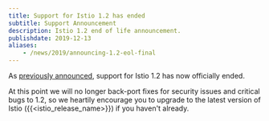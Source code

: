 ```yaml
---
title: Support for Istio 1.2 has ended
subtitle: Support Announcement
description: Istio 1.2 end of life announcement.
publishdate: 2019-12-13
aliases:
    - /news/2019/announcing-1.2-eol-final
---
```


As [previously announced](/pt-br/news/support/announcing-1.2-eol/), support for Istio 1.2 has now officially ended.

At this point we will no longer back-port fixes for security issues and critical bugs to 1.2, so we heartily encourage you to upgrade to the latest version of Istio ({{<istio_release_name>}}) if you haven't already.
